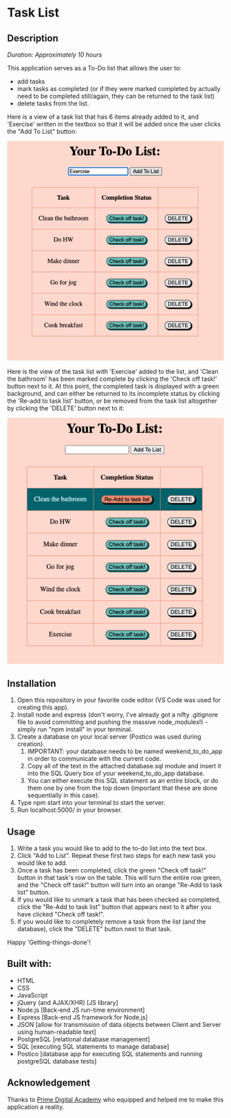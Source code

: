 # Task List

## Description

_Duration: Approximately 10 hours_

This application serves as a To-Do list that allows the user to:

- add tasks
- mark tasks as completed (or if they were marked completed by actually need to be completed still/again, they can be returned to the task list)
- delete tasks from the list.

Here is a view of a task list that has 6 items already added to it, and 'Exercise' written in the textbox so that it will be added once the user clicks the "Add To List" button:

![Initial Task List](./server/public/images/taskListStart.png)

Here is the view of the task list with 'Exercise' added to the list, and 'Clean the bathroom' has been marked complete by clicking the 'Check off task!' button next to it. At this point, the completed task is displayed with a green background, and can either be returned to its incomplete status by clicking the 'Re-add to task list' button, or be removed from the task list altogether by clicking the 'DELETE' button next to it:

![Initial Task List](./server/public/images/taskListComplete.png)

## Installation

1. Open this repository in your favorite code editor (VS Code was used for creating this app).
1. Install node and express (don't worry, I've already got a nifty .gitignore file to avoid committing and pushing the massive node_modules!) - simply run "npm install" in your terminal.
1. Create a database on your local server (Postico was used during creation).
   1. IMPORTANT: your database needs to be named weekend_to_do_app in order to communicate with the current code.
   1. Copy all of the text in the attached database.sql module and insert it into the SQL Query box of your weekend_to_do_app database.
   1. You can either execute this SQL statement as an entire block, or do them one by one from the top down (important that these are done sequentially in this case).
1. Type npm start into your terminal to start the server.
1. Run localhost:5000/ in your browser.

## Usage

1. Write a task you would like to add to the to-do list into the text box.
1. Click "Add to List". Repeat these first two steps for each new task you would like to add.
1. Once a task has been completed, click the green "Check off task!" button in that task's row on the table. This will turn the entire row green, and the "Check off task!" button will turn into an orange "Re-Add to task list" button.
1. If you would like to unmark a task that has been checked as completed, click the "Re-Add to task list" button that appears next to it after you have clicked "Check off task!".
1. If you would like to completely remove a task from the list (and the database), click the "DELETE" button next to that task.

Happy 'Getting-things-done'!

## Built with:

- HTML
- CSS
- JavaScript
- jQuery (and AJAX/XHR) [JS library]
- Node.js [Back-end JS run-time environment]
- Express [Back-end JS framework for Node.js]
- JSON [allow for transmission of data objects between Client and Server using human-readable text]
- PostgreSQL [relational database management]
- SQL [executing SQL statements to manage database]
- Postico [database app for executing SQL statements and running postgreSQL database tests]

## Acknowledgement

Thanks to [Prime Digital Academy](https://www.primeacademy.io/) who equipped and helped me to make this application a reality.
